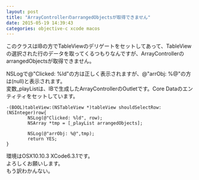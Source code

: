 ```yaml
---
layout: post
title: "ArrayControllerのarrangedObjectsが取得できません"
date: 2015-05-19 14:39:43
categories: objective-c xcode macos
---
```

<p>このクラスはIBの方でTableViewのデリゲートをセットしてあって、TableViewの選択された行のデータを取ってくるつもりなんですが、ArrayControllerのarrangedObjectsが取得できません。</p>

<p>NSLogで@"Clicked: %ld"の方は正しく表示されますが、@"arrObj: %@"の方は(null)と表示されます。<br>
変数_playListは、IBで生成したArrayControllerのOutletです。Core Dataのエンティティをセットしています。</p>

<pre><code>-(BOOL)tableView:(NSTableView *)tableView shouldSelectRow:(NSInteger)row{
        NSLog(@"Clicked: %ld", row);
        NSArray *tmp = [_playList arrangedObjects];

        NSLog(@"arrObj: %@",tmp);
        return YES; 
}
</code></pre>

<p>環境はOSX10.10.3 XCode6.3.1です。<br>
よろしくお願いします。<br>
もう訳わかんない。</p>
